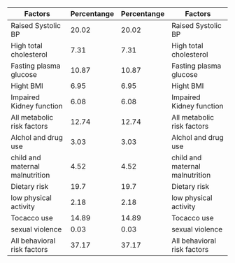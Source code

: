 | **Factors**                         | Percentange | Percentange | Factors                         |
| ------------------------------- | ----------- | ----------- | ------------------------------- |
| Raised Systolic BP              | 20.02       | 20.02       | Raised Systolic BP              |
| High total cholesterol          | 7.31        | 7.31        | High total cholesterol          |
| Fasting plasma glucose          | 10.87       | 10.87       | Fasting plasma glucose          |
| Hight BMI                       | 6.95        | 6.95        | Hight BMI                       |
| Impaired Kidney function        | 6.08        | 6.08        | Impaired Kidney function        |
| All metabolic risk factors      | 12.74       | 12.74       | All metabolic risk factors      |
| Alchol and drug use             | 3.03        | 3.03        | Alchol and drug use             |
| child and maternal malnutrition | 4.52        | 4.52        | child and maternal malnutrition |
| Dietary risk                    | 19.7        | 19.7        | Dietary risk                    |
| low physical activity           | 2.18        | 2.18        | low physical activity           |
| Tocacco use                     | 14.89       | 14.89       | Tocacco use                     |
| sexual violence                 | 0.03        | 0.03        | sexual violence                 |
| All behavioral risk factors     | 37.17       | 37.17       | All behavioral risk factors     |